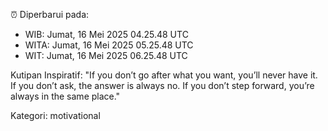 ⏰ Diperbarui pada:
- WIB: Jumat, 16 Mei 2025 04.25.48 UTC
- WITA: Jumat, 16 Mei 2025 05.25.48 UTC
- WIT: Jumat, 16 Mei 2025 06.25.48 UTC

Kutipan Inspiratif:
"If you don’t go after what you want, you’ll never have it. If you don’t ask, the answer is always no. If you don’t step forward, you’re always in the same place."


Kategori: motivational

